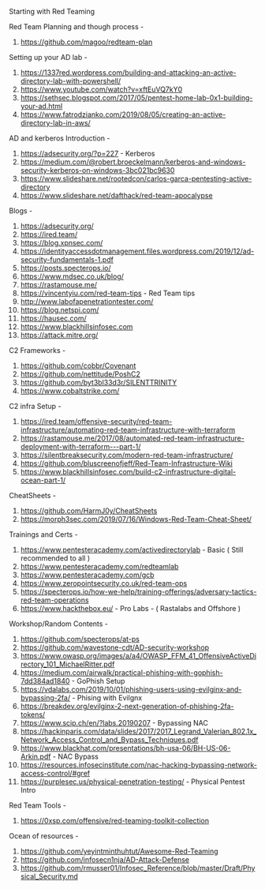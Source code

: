 Starting with Red Teaming

Red Team Planning and though process -
1. https://github.com/magoo/redteam-plan

Setting up your AD lab - 
1. https://1337red.wordpress.com/building-and-attacking-an-active-directory-lab-with-powershell/
2. https://www.youtube.com/watch?v=xftEuVQ7kY0
3. https://sethsec.blogspot.com/2017/05/pentest-home-lab-0x1-building-your-ad.html
4. https://www.fatrodzianko.com/2019/08/05/creating-an-active-directory-lab-in-aws/

AD and kerberos Introduction -
1. https://adsecurity.org/?p=227 - Kerberos 
2. https://medium.com/@robert.broeckelmann/kerberos-and-windows-security-kerberos-on-windows-3bc021bc9630
3. https://www.slideshare.net/rootedcon/carlos-garca-pentesting-active-directory
4. https://www.slideshare.net/dafthack/red-team-apocalypse

Blogs -
1. https://adsecurity.org/
2. https://ired.team/
3. https://blog.xpnsec.com/
4. https://identityaccessdotmanagement.files.wordpress.com/2019/12/ad-security-fundamentals-1.pdf
5. https://posts.specterops.io/
6. https://www.mdsec.co.uk/blog/
7. https://rastamouse.me/
8. https://vincentyiu.com/red-team-tips - Red Team tips
9. http://www.labofapenetrationtester.com/
10. https://blog.netspi.com/
11. https://hausec.com/
12. https://www.blackhillsinfosec.com
13. https://attack.mitre.org/

C2 Frameworks -
1. https://github.com/cobbr/Covenant 
2. https://github.com/nettitude/PoshC2
3. https://github.com/byt3bl33d3r/SILENTTRINITY
4. https://www.cobaltstrike.com/ 


C2 infra Setup -
1. https://ired.team/offensive-security/red-team-infrastructure/automating-red-team-infrastructure-with-terraform
2. https://rastamouse.me/2017/08/automated-red-team-infrastructure-deployment-with-terraform---part-1/
3. https://silentbreaksecurity.com/modern-red-team-infrastructure/
4. https://github.com/bluscreenofjeff/Red-Team-Infrastructure-Wiki
5. https://www.blackhillsinfosec.com/build-c2-infrastructure-digital-ocean-part-1/

CheatSheets -
1. https://github.com/HarmJ0y/CheatSheets
2. https://morph3sec.com/2019/07/16/Windows-Red-Team-Cheat-Sheet/

Trainings and Certs -
1. https://www.pentesteracademy.com/activedirectorylab - Basic ( Still recommended to all )
2. https://www.pentesteracademy.com/redteamlab
3. https://www.pentesteracademy.com/gcb
4. https://www.zeropointsecurity.co.uk/red-team-ops
5. https://specterops.io/how-we-help/training-offerings/adversary-tactics-red-team-operations
6. https://www.hackthebox.eu/ - Pro Labs - ( Rastalabs and Offshore )

Workshop/Random Contents -
1. https://github.com/specterops/at-ps
2. https://github.com/wavestone-cdt/AD-security-workshop
3. https://www.owasp.org/images/a/a4/OWASP_FFM_41_OffensiveActiveDirectory_101_MichaelRitter.pdf
4. https://medium.com/airwalk/practical-phishing-with-gophish-7dd384ad1840 - GoPhish Setup
5. https://vdalabs.com/2019/10/01/phishing-users-using-evilginx-and-bypassing-2fa/ - Phising with Evilgnx
6. https://breakdev.org/evilginx-2-next-generation-of-phishing-2fa-tokens/
7. https://www.scip.ch/en/?labs.20190207 - Bypassing NAC
8. https://hackinparis.com/data/slides/2017/2017_Legrand_Valerian_802.1x_Network_Access_Control_and_Bypass_Techniques.pdf
9. https://www.blackhat.com/presentations/bh-usa-06/BH-US-06-Arkin.pdf - NAC Bypass
10. https://resources.infosecinstitute.com/nac-hacking-bypassing-network-access-control/#gref
11. https://purplesec.us/physical-penetration-testing/ - Physical Pentest Intro

Red Team Tools -
1. https://0xsp.com/offensive/red-teaming-toolkit-collection

Ocean of resources -
1. https://github.com/yeyintminthuhtut/Awesome-Red-Teaming
2. https://github.com/infosecn1nja/AD-Attack-Defense
3. https://github.com/rmusser01/Infosec_Reference/blob/master/Draft/Physical_Security.md

